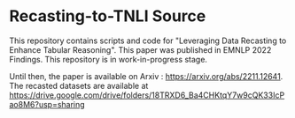 # Recasting-to-TNLI Source

This repository contains scripts and code for "Leveraging Data Recasting to Enhance Tabular Reasoning". This paper was published in EMNLP 2022 Findings.
This repository is in work-in-progress stage.

Until then, the paper is available on Arxiv : https://arxiv.org/abs/2211.12641. 
The recasted datasets are available at https://drive.google.com/drive/folders/18TRXD6_Ba4CHKtqY7w9cQK33IcPao8M6?usp=sharing
